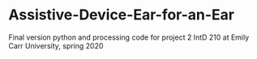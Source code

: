 # Assistive-Device-Ear-for-an-Ear
Final version python and processing code for project 2 IntD 210 at Emily Carr University, spring 2020
